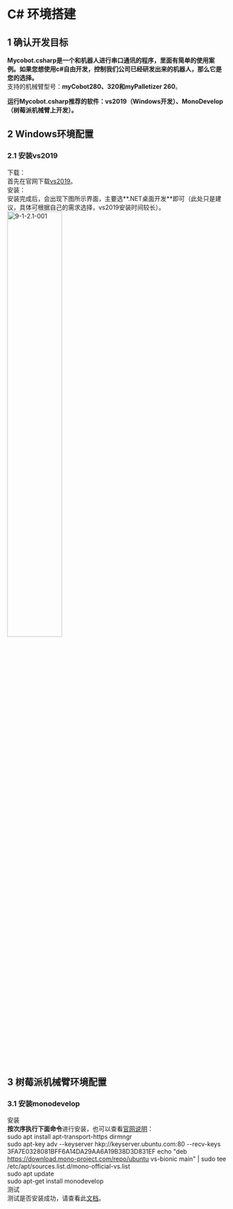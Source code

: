 # C# 环境搭建

## 1 确认开发目标

**Mycobot.csharp是一个和机器人进行串口通讯的程序，里面有简单的使用案例。如果您想使用c#自由开发，控制我们公司已经研发出来的机器人，那么它是您的选择。**<br>
支持的机械臂型号：**myCobot280、320和myPalletizer 260**。<br>

**运行Mycobot.csharp推荐的软件：vs2019（Windows开发）、MonoDevelop （树莓派机械臂上开发）。**<br>

## 2 Windows环境配置

### 2.1 安装vs2019

下载：<br>
首先在官网下载[vs2019](https://visualstudio.microsoft.com/zh-hans/vs/)。<br>
安装：<br>
安装完成后，会出现下图所示界面，主要选**.NET桌面开发**即可（此处只是建议，具体可根据自己的需求选择，vs2019安装时间较长）。<br>
<img src="../resourse/9-ApplicationBaseCSharp/9.1/9-1-2.1-001.png" alt="9-1-2.1-001" width="50%"><br>
		

## 3 树莓派机械臂环境配置
### 3.1 安装monodevelop
安装<br>
**按次序执行下面命令**进行安装，也可以查看[官网说明](https://www.monodevelop.com/download/#fndtn-download-lin)：<br>
sudo apt install apt-transport-https dirmngr<br>
sudo apt-key adv --keyserver hkp://keyserver.ubuntu.com:80 --recv-keys 3FA7E0328081BFF6A14DA29AA6A19B38D3D831EF
echo "deb https://download.mono-project.com/repo/ubuntu vs-bionic main" | sudo tee /etc/apt/sources.list.d/mono-official-vs.list<br>
sudo apt update<br>
sudo apt-get install monodevelop<br>
测试<br>
测试是否安装成功，请查看此[文档](https://www.monodevelop.com/documentation/creating-a-simple-solution/)。<br>
	